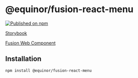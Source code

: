 <!--prettier-ignore-start-->
# @equinor/fusion-react-menu 

[![Published on npm](https://img.shields.io/npm/v/@equinor/fusion-react-menu.svg)](https://www.npmjs.com/package/@equinor/fusion-react-menu)

[Storybook](https://equinor.github.io/fusion-react-components/?path=/docs/input-menu)

[Fusion Web Component](https://github.com/equinor/fusion-web-components/tree/main/packages/menu)

## Installation

```sh
npm install @equinor/fusion-react-menu
```

<!--prettier-ignore-end-->
